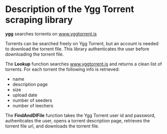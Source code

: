 # Description of the Ygg Torrent scraping library

**ygg** searches torrents on www.yggtorrent.is

Torrents can be searched freely on Ygg Torrent, but an account is needed to download the torrent file. This library authenticates the user before downloading the torrent file.

The **Lookup** function searches www.yggtorrent.is and returns a clean list of torrents. For each torrent the following info is retrieved:

* name
* description page
* size
* upload date
* number of seeders
* number of leechers

The **FindAndDlFile** function takes the Ygg Torrent user id and password, authenticates the user, opens a torrent description page, retrieves the torrent file url, and downloads the torrent file.
